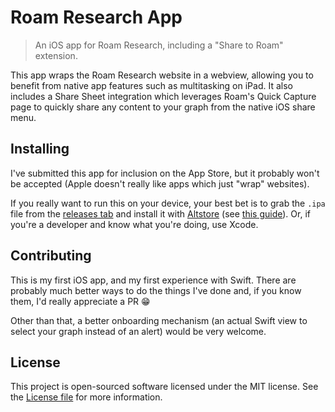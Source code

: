 # Roam Research App

> An iOS app for Roam Research, including a "Share to Roam" extension.

This app wraps the Roam Research website in a webview, allowing you to benefit from native app features such as multitasking on iPad. It also includes a Share Sheet integration which leverages Roam's Quick Capture page to quickly share any content to your graph from the native iOS share menu.

## Installing

I've submitted this app for inclusion on the App Store, but it probably won't be accepted (Apple doesn't really like apps which just "wrap" websites).

If you really want to run this on your device, your best bet is to grab the `.ipa` file from the [releases tab](https://github.com/m1guelpf/roam-app/releases) and install it with [Altstore](https://altstore.io/) (see [this guide](https://iosninja.io/altstore)). Or, if you're a developer and know what you're doing, use Xcode.

## Contributing

This is my first iOS app, and my first experience with Swift. There are probably much better ways to do the things I've done and, if you know them, I'd really appreciate a PR 😁

Other than that, a better onboarding mechanism (an actual Swift view to select your graph instead of an alert) would be very welcome.

## License

This project is open-sourced software licensed under the MIT license. See the [License file](LICENSE.md) for more information.
